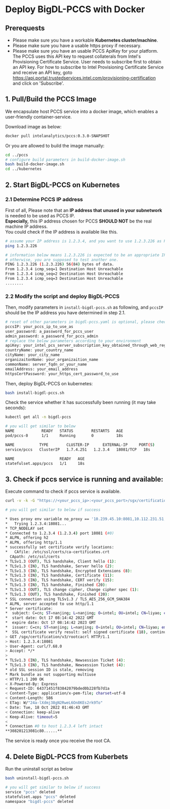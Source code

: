 # Deploy BigDL-PCCS with Docker
## Prerequests

- Please make sure you have a workable **Kubernetes cluster/machine**.
- Please make sure you have a usable https proxy if necessary. 
- Please make sure you have an usable PCCS ApiKey for your platform. The PCCS uses this API key to request collaterals from Intel's Provisioning Certificate Service. User needs to subscribe first to obtain an API key. For how to subscribe to Intel Provisioning Certificate Service and receive an API key, goto https://api.portal.trustedservices.intel.com/provisioning-certification and click on 'Subscribe'.

## 1. Pull/Build the PCCS Image

We encapsulate host PCCS service into a docker image, which enables a user-friendly container-service.

Download image as below:

```bash
docker pull intelanalytics/pccs:0.3.0-SNAPSHOT
```

Or you are allowed to build the image manually:

```bash
cd ../pccs
# configure build parameters in build-docker-image.sh
bash build-docker-image.sh
cd ../kubernetes
```
## 2. Start BigDL-PCCS on Kubernetes 
### 2.1 Determine PCCS IP address
First of all, Please note that an **IP address that unused in your subnetwork** is needed to be used as PCCS IP. \
**Especially,** this IP address chosen for PCCS **SHOULD NOT** be the real machine IP address. \
You could check if the IP address is available like this.

```bash
# assume your IP address is 1.2.3.4, and you want to use 1.2.3.226 as PCCS IP
ping 1.2.3.226

# information below means 1.2.3.226 is expected to be an appropriate IP addess for PCCS. 
# otherwise, you are supposed to test another one.
PING 1.2.3.226 (1.2.3.226) 56(84) bytes of data.
From 1.2.3.4 icmp_seq=1 Destination Host Unreachable
From 1.2.3.4 icmp_seq=2 Destination Host Unreachable
From 1.2.3.4 icmp_seq=3 Destination Host Unreachable
........
```

### 2.2 Modify the script and deploy BigDL-PCCS
Then, modify parameters in `install-bigdl-pccs.sh` as following, and `pccsIP` should be the IP address you have determined in step 2.1.
```bash
# reset of other parameters in bigdl-pccs.yaml is optional, please check according to your environment
pccsIP: your_pccs_ip_to_use_as                    
user_password: a_password_for_pccs_user
admin_password: a_password_for_pccs_admin
# replace the below parameters according to your environment
apiKey: your_intel_pcs_server_subscription_key_obtained_through_web_registeration
countryName: your_country_name
cityName: your_city_name
organizaitonName: your_organizaition_name
commonName: server_fqdn_or_your_name
emailAddress: your_email_address
httpsCertPassword: your_https_cert_password_to_use 
```
Then, deploy BigDL-PCCS on kubernetes:

```bash
bash install-bigdl-pccs.sh
```
Check the service whether it has successfully been running (it may take seconds):

```bash
kubectl get all -n bigdl-pccs

# you will get similar to below
NAME            READY   STATUS        RESTARTS   AGE
pod/pccs-0      1/1     Running       0          18s

NAME           TYPE        CLUSTER-IP      EXTERNAL-IP     PORT(S)     AGE
service/pccs   ClusterIP   1.7.4.251   1.2.3.4   18081/TCP   18s

NAME                    READY   AGE
statefulset.apps/pccs   1/1     18s

```

## 3. Check if pccs service is running and available:
Execute command to check if pccs service is available.
```bash
curl -v -k -G "https://<your_pccs_ip>:<your_pccs_port>/sgx/certification/v3/rootcacrl"

# you will get similar to below if success

* Uses proxy env variable no_proxy == '10.239.45.10:8081,10.112.231.51,10.239.45.10,172.168.0.205'
*   Trying 1.2.3.4:18081...
* TCP_NODELAY set
* Connected to 1.2.3.4 (1.2.3.4) port 18081 (#0)
* ALPN, offering h2
* ALPN, offering http/1.1
* successfully set certificate verify locations:
*   CAfile: /etc/ssl/certs/ca-certificates.crt
  CApath: /etc/ssl/certs
* TLSv1.3 (OUT), TLS handshake, Client hello (1):
* TLSv1.3 (IN), TLS handshake, Server hello (2):
* TLSv1.3 (IN), TLS handshake, Encrypted Extensions (8):
* TLSv1.3 (IN), TLS handshake, Certificate (11):
* TLSv1.3 (IN), TLS handshake, CERT verify (15):
* TLSv1.3 (IN), TLS handshake, Finished (20):
* TLSv1.3 (OUT), TLS change cipher, Change cipher spec (1):
* TLSv1.3 (OUT), TLS handshake, Finished (20):
* SSL connection using TLSv1.3 / TLS_AES_256_GCM_SHA384
* ALPN, server accepted to use http/1.1
* Server certificate:
*  subject: C=cn; ST=nanjing; L=nanjing; O=intel; OU=intel; CN=liyao; emailAddress=yao3.li@intel.com
*  start date: Oct 17 08:14:42 2022 GMT
*  expire date: Oct 17 08:14:42 2023 GMT
*  issuer: C=cn; ST=nanjing; L=nanjing; O=intel; OU=intel; CN=liyao; emailAddress=yao3.li@intel.com
*  SSL certificate verify result: self signed certificate (18), continuing anyway.
> GET /sgx/certification/v3/rootcacrl HTTP/1.1
> Host: 1.2.3.4:18081
> User-Agent: curl/7.68.0
> Accept: */*
>
* TLSv1.3 (IN), TLS handshake, Newsession Ticket (4):
* TLSv1.3 (IN), TLS handshake, Newsession Ticket (4):
* old SSL session ID is stale, removing
* Mark bundle as not supporting multiuse
< HTTP/1.1 200 OK
< X-Powered-By: Express
< Request-ID: 64371451f83842079bded0b228fb7d1a
< Content-Type: application/x-pem-file; charset=utf-8
< Content-Length: 586
< ETag: W/"24a-lXdmj38gN2RweL6On8KEs2rk9To"
< Date: Tue, 18 Oct 2022 01:46:43 GMT
< Connection: keep-alive
< Keep-Alive: timeout=5
<
* Connection #0 to host 1.2.3.4 left intact
**308201213081c80......**
```

The service is ready once you receive the root CA.

## 4. Delete BigDL-PCCS from Kuberbets
Run the uninstall script as below
```bash
bash uninstall-bigdl-pccs.sh

# you will get similar to below if success
service "pccs" deleted
statefulset.apps "pccs" deleted
namespace "bigdl-pccs" deleted

``` 

